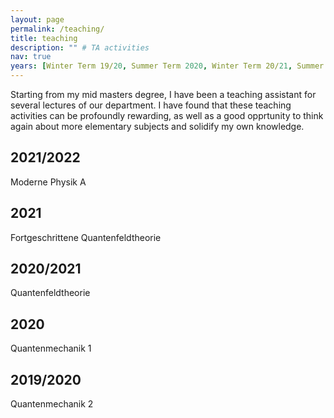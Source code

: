 ```yaml
---
layout: page
permalink: /teaching/
title: teaching
description: "" # TA activities
nav: true
years: [Winter Term 19/20, Summer Term 2020, Winter Term 20/21, Summer Term 2021, Winter Term 21/22]
---
```

<!--
#For now, this page is assumed to be a static description of your courses. You can convert it to a collection similar to `_projects/` so that you can have a dedicated page for each course.

#Organize your courses by years, topics, or universities, however you like!
-->
Starting from my mid masters degree, I have been a teaching assistant for several lectures of our department. I have found that these teaching activities can be profoundly rewarding, as well as a good opprtunity to think again about more elementary subjects and solidify my own knowledge.

<div class="publications">
  <h2 class="year">2021/2022</h2>
  Moderne Physik A
  <h2 class="year">2021</h2>
  Fortgeschrittene Quantenfeldtheorie
  <h2 class="year">2020/2021</h2>
  Quantenfeldtheorie
  <h2 class="year">2020</h2>
  Quantenmechanik 1
  <h2 class="year">2019/2020</h2>
  Quantenmechanik 2
</div>
